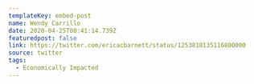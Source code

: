 ```yaml
---
templateKey: embed-post
name: Wendy Carrillo
date: 2020-04-25T00:41:14.739Z
featuredpost: false
link: https://twitter.com/ericacbarnett/status/1253818135116800000
source: twitter
tags: 
  - Economically Impacted
---
```

